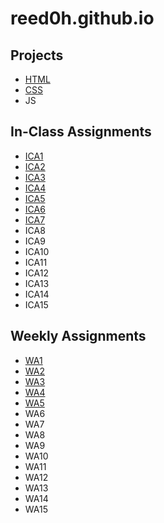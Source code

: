 # reed0h.github.io

## Projects ##

+ [HTML](https://github.com/reed0h/reed0h.github.io/tree/main/midterm-html)
+ [CSS](https://github.com/reed0h/reed0h.github.io/blob/a26bb750a0c905bb2ad18f48a2c362a9289df867/CSS-Midterm/index.html)
+ JS

## In-Class Assignments ##

+ [ICA1](https://github.com/reed0h/reed0h.github.io/blob/8ce1aef4e1e8f399c126f6eac3472fbf5c1fa9b3/ICA/index.html)
+ [ICA2](https://github.com/reed0h/reed0h.github.io/blob/6503561e8eb4e761bdf5a053ae2188ff35450b9e/WA/wa2.html)
+ [ICA3](https://github.com/reed0h/reed0h.github.io/blob/c19fd47580d788b493940396b9758d4439897248/ICA/ica3.html)
+ [ICA4](https://github.com/reed0h/reed0h.github.io/blob/61a1c759812bc114af5d25197919978fb79fe352/ICA/ica4.html)
+ [ICA5](https://github.com/reed0h/reed0h.github.io/blob/5ad8ace0e4882c80f6f205248a5d601602f0af16/ICA/ica5.html)
+ [ICA6](https://github.com/reed0h/reed0h.github.io/blob/16a45f54cda241665b0d4f705b154d98cb74329c/ICA/ICA6/ica6-part1.css)
+ [ICA7](https://github.com/reed0h/reed0h.github.io/blob/4a2dfbc1a6f4dfe9ba1137756f268e8f9b33871b/ICA/ica7.css)
+ ICA8
+ ICA9
+ ICA10
+ ICA11
+ ICA12
+ ICA13
+ ICA14
+ ICA15

## Weekly Assignments ##

+ [WA1](https://github.com/reed0h/reed0h.github.io/blob/dfccc6096f35e55efbc696b0efa0ca932c171764/WA/wa1.html)
+ [WA2](https://github.com/reed0h/reed0h.github.io/blob/dfccc6096f35e55efbc696b0efa0ca932c171764/WA/wa2.html)
+ [WA3](https://github.com/reed0h/reed0h.github.io/blob/dfccc6096f35e55efbc696b0efa0ca932c171764/WA/wa3.html)
+ [WA4](https://github.com/reed0h/reed0h.github.io/blob/61922b7baf5e04193a6f20b479da3a925affe28d/WA/wa4.html)
+ [WA5](https://github.com/reed0h/reed0h.github.io/blob/5ad8ace0e4882c80f6f205248a5d601602f0af16/WA/wa5.html)
+ WA6
+ WA7
+ WA8
+ WA9
+ WA10
+ WA11
+ WA12
+ WA13
+ WA14
+ WA15
